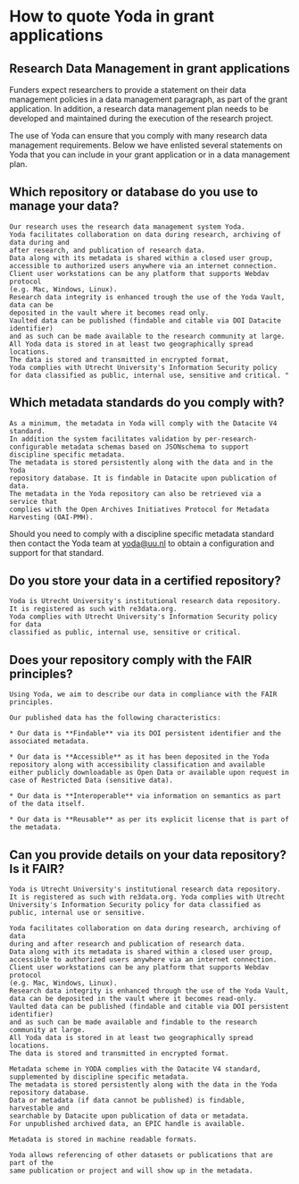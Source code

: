 # How to quote Yoda in grant applications
## Research Data Management in grant applications
Funders expect researchers to provide a statement on their data management policies
in a data management paragraph, as part of the grant application.
In addition, a research data management plan needs to be developed and maintained 
during the execution of the research project. 

The use of Yoda can ensure that you comply with many research data management requirements. 
Below we have enlisted several statements on Yoda that you can include in your grant application
or in a data management plan.

## Which repository or database do you use to manage your data?
```
Our research uses the research data management system Yoda. 
Yoda facilitates collaboration on data during research, archiving of data during and 
after research, and publication of research data.  
Data along with its metadata is shared within a closed user group, 
accessible to authorized users anywhere via an internet connection.  
Client user workstations can be any platform that supports Webdav protocol 
(e.g. Mac, Windows, Linux).   
Research data integrity is enhanced trough the use of the Yoda Vault, data can be 
deposited in the vault where it becomes read only.  
Vaulted data can be published (findable and citable via DOI Datacite identifier) 
and as such can be made available to the research community at large.   
All Yoda data is stored in at least two geographically spread locations. 
The data is stored and transmitted in encrypted format, 
Yoda complies with Utrecht University's Information Security policy 
for data classified as public, internal use, sensitive and critical. " 
```

## Which metadata standards do you comply with?
```
As a minimum, the metadata in Yoda will comply with the Datacite V4 standard. 
In addition the system facilitates validation by per-research-configurable metadata schemas based on JSONschema to support discipline specific metadata.   
The metadata is stored persistently along with the data and in the Yoda 
repository database. It is findable in Datacite upon publication of data. 
The metadata in the Yoda repository can also be retrieved via a service that
complies with the Open Archives Initiatives Protocol for Metadata Harvesting (OAI-PMH).
```
Should you need to comply with a discipline specific metadata standard then contact
the Yoda team at yoda@uu.nl to obtain a configuration and support for that standard.

## Do you store your data in a certified repository?
```
Yoda is Utrecht University's institutional research data repository.  
It is registered as such with re3data.org. 
Yoda complies with Utrecht University's Information Security policy for data 
classified as public, internal use, sensitive or critical.  
```

## Does your repository comply with the FAIR principles?
```
Using Yoda, we aim to describe our data in compliance with the FAIR principles.

Our published data has the following characteristics:

* Our data is **Findable** via its DOI persistent identifier and the associated metadata.

* Our data is **Accessible** as it has been deposited in the Yoda repository along with accessibility classification and available either publicly downloadable as Open Data or available upon request in case of Restricted Data (sensitive data).

* Our data is **Interoperable** via information on semantics as part of the data itself.

* Our data is **Reusable** as per its explicit license that is part of the metadata.
```

## Can you provide details on your data repository? Is it FAIR?
```
Yoda is Utrecht University's institutional research data repository.  It is registered as such with re3data.org. Yoda complies with Utrecht University's Information Security policy for data classified as public, internal use or sensitive. 
 
Yoda facilitates collaboration on data during research, archiving of data 
during and after research and publication of research data.  
Data along with its metadata is shared within a closed user group, 
accessible to authorized users anywhere via an internet connection.  
Client user workstations can be any platform that supports Webdav protocol 
(e.g. Mac, Windows, Linux).   
Research data integrity is enhanced through the use of the Yoda Vault, 
data can be deposited in the vault where it becomes read-only.  
Vaulted data can be published (findable and citable via DOI persistent identifier) 
and as such can be made available and findable to the research community at large. 
All Yoda data is stored in at least two geographically spread locations. 
The data is stored and transmitted in encrypted format.
 
Metadata scheme in YODA complies with the Datacite V4 standard, 
supplemented by discipline specific metadata. 
The metadata is stored persistently along with the data in the Yoda repository database. 
Data or metadata (if data cannot be published) is findable, harvestable and 
searchable by Datacite upon publication of data or metadata. 
For unpublished archived data, an EPIC handle is available.
 
Metadata is stored in machine readable formats.
 
Yoda allows referencing of other datasets or publications that are part of the 
same publication or project and will show up in the metadata.
```
